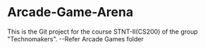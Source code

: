 # Arcade-Game-Arena
This is the Git project for the course STNT-II(CS200) of the group "Technomakers".
--Refer Arcade Games folder
